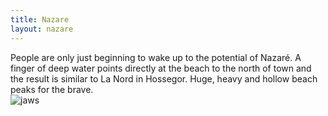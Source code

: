 ```yaml
---
title: Nazare
layout: nazare
---
```


People are only just beginning to wake up to the potential of Nazaré. A finger of deep water points directly at the beach to the north of town and the result is similar to La Nord in Hossegor. Huge, heavy and hollow beach peaks for the brave.  
![jaws]({{site.baseurl}}/images/nazare.jpg)